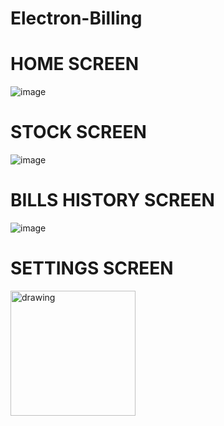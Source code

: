 # Electron-Billing

# HOME SCREEN

![image](https://user-images.githubusercontent.com/64111093/123597129-9113c380-d810-11eb-8fed-694f2b042560.png )

# STOCK SCREEN

![image](https://user-images.githubusercontent.com/64111093/123597346-dafca980-d810-11eb-87ce-41d723e8d074.png)

# BILLS HISTORY SCREEN

![image](https://user-images.githubusercontent.com/64111093/123597450-fc5d9580-d810-11eb-87c7-bf96791efde5.png)

# SETTINGS SCREEN

<img src="https://user-images.githubusercontent.com/64111093/123597497-097a8480-d811-11eb-9d2b-57bf64196537.png" alt="drawing" width="200"/>

